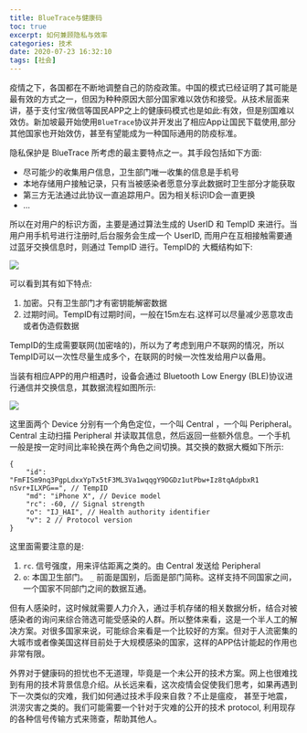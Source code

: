 ```yaml
---
title: BlueTrace与健康码
toc: true
excerpt: 如何兼顾隐私与效率
categories: 技术
date: 2020-07-23 16:32:10
tags: [社会]
---
```


疫情之下，各国都在不断地调整自己的防疫政策。中国的模式已经证明了其可能是最有效的方式之一，但因为种种原因大部分国家难以效仿和接受。从技术层面来讲，基于支付宝/微信等国民APP之上的健康码模式也是如此:有效，但是别国难以效仿。新加坡最开始使用`BlueTrace`协议并开发出了相应App让国民下载使用,部分其他国家也开始效仿，甚至有望能成为一种国际通用的防疫标准。

隐私保护是 BlueTrace 所考虑的最主要特点之一。其手段包括如下方面:

* 尽可能少的收集用户信息，卫生部门唯一收集的信息是手机号
* 本地存储用户接触记录，只有当被感染者愿意分享此数据时卫生部分才能获取
* 第三方无法通过此协议一直追踪用户。因为相关标识ID会一直更换
* ...

所以在对用户的标识方面，主要是通过算法生成的 UserID 和 TempID 来进行。当用户用手机号进行注册时,后台服务会生成一个 UserID, 而用户在互相接触需要通过蓝牙交换信息时，则通过 TempID 进行。TempID的 大概结构如下:

![](/images/posts/bluetrace/tempid.png)

可以看到其有如下特点:

1. 加密。只有卫生部门才有密钥能解密数据
2. 过期时间。TempID有过期时间，一般在15m左右.这样可以尽量减少恶意攻击或者伪造假数据

TempID的生成需要联网(加密啥的)，所以为了考虑到用户不联网的情况，所以TempID可以一次性尽量生成多个，在联网的时候一次性发给用户以备用。

当装有相应APP的用户相遇时，设备会通过 Bluetooth Low Energy (BLE)协议进行通信并交换信息，其数据流程如图所示:

![](/images/posts/bluetrace/ble-handshake.png)

这里面两个 Device 分别有一个角色定位，一个叫 Central ，一个叫 Peripheral。Central 主动扫描 Peripheral 并读取其信息，然后返回一些额外信息。一个手机一般是按一定时间比率轮换在两个角色之间切换。其交换的数据大概如下所示:

```jso
{
	"id": "FmFISm9nq3PgpLdxxYpTx5tF3ML3Va1wqqgY9DGDz1utPbw+Iz8tqAdpbxR1 nSvr+ILXPG==", // TempID
	"md": "iPhone X", // Device model
	"rc": -60, // Signal strength
	"o": "IJ_HAI", // Health authority identifier
	"v": 2 // Protocol version
}
```
这里面需要注意的是:

1. `rc`. 信号强度，用来评估距离之类的。由 Central 发送给 Peripheral
2. `o`: 本国卫生部门。 `_` 前面是国别，后面是部门简称。这样支持不同国家之间，一个国家不同部门之间的数据互通。

但有人感染时，这时候就需要人力介入，通过手机存储的相关数据分析，结合对被感染者的询问来综合筛选可能受感染的人群。所以整体来看，这是一个半人工的解决方案。对很多国家来说，可能综合来看是一个比较好的方案。但对于人流密集的大城市或者像美国这样目前处于大规模感染的国家，这样的APP估计能起的作用也非常有限。

外界对于健康码的担忧也不无道理，毕竟是一个未公开的技术方案。网上也很难找到有用的技术背景信息介绍。从长远来看，这次疫情会促使我们思考，如果再遇到下一次类似的灾难，我们如何通过技术手段来自救？不止是瘟疫， 甚至于地震，洪涝灾害之类的。我们可能需要一个针对于灾难的公开的技术 protocol, 利用现存的各种信号传输方式来筛查，帮助其他人。



